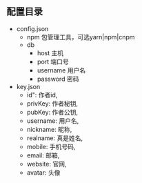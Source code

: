 ## 配置目录

- config.json
    - npm 包管理工具，可选yarn|npm|cnpm
    - db
      - host 主机
      - port 端口号
      - username 用户名
      - password 密码
- key.json
    - id": 作者id,
    - privKey: 作者秘钥,
    - pubKey: 作者公钥,
    - username: 用户名,
    - nickname: 昵称,
    - realname: 真是姓名,
    - mobile: 手机号码,
    - email: 邮箱,
    - website: 官网,
    - avatar: 头像